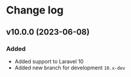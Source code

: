 # Change log


## v10.0.0 (2023-06-08)

### Added

- Added support to Laravel 10
- Added new branch for development ``10.x-dev``

